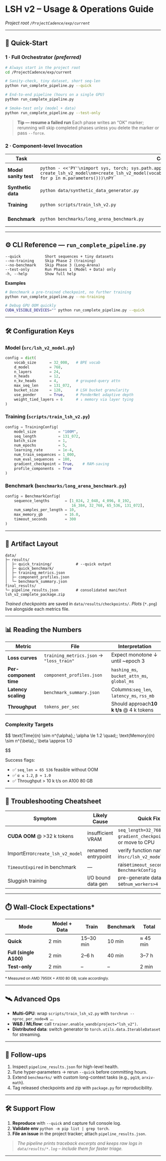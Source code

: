 # LSH v2 – Usage & Operations Guide

*Project root `/ProjectCadence/exp/current`*

---

## 🚀 Quick-Start

### 1 · Full Orchestrator _(preferred)_

```bash
# Always start in the project root
cd /ProjectCadence/exp/current

# Sanity-check, tiny dataset, short seq-len
python run_complete_pipeline.py --quick

# End-to-end pipeline (hours on a single GPU)
python run_complete_pipeline.py

# Smoke-test only (model + data)
python run_complete_pipeline.py --test-only
```

> **Tip — resume a failed run**
> Each phase writes an “OK” marker; rerunning will skip completed phases unless you delete the marker or pass `--force`.

### 2 · Component-level Invocation


| Task                  | Command                                                                                                                                                                                                                     | Notes                                                   |
| ----------------------- | ----------------------------------------------------------------------------------------------------------------------------------------------------------------------------------------------------------------------------- | --------------------------------------------------------- |
| **Model sanity test** | `python - <<'PY'\nimport sys, torch; sys.path.append('src'); from lsh_v2_model import create_lsh_v2_model\nm=create_lsh_v2_model(vocab_size=32000,target_params='100M')\nprint(sum(p.numel() for p in m.parameters()))\nPY` | Creates a 100 M-param model and prints total parameters |
| **Synthetic data**    | `python data/synthetic_data_generator.py`                                                                                                                                                                                   | Generates/parses`.jsonl` into `data/results/`           |
| **Training**          | `python scripts/train_lsh_v2.py`                                                                                                                                                                                            | Uses`TrainingConfig` inside the script                  |
| **Benchmark**         | `python benchmarks/long_arena_benchmark.py`                                                                                                                                                                                 | Evaluates latency & memory scaling                      |

---

## ⚙️ CLI Reference — `run_complete_pipeline.py`

```text
--quick           Short sequences + tiny datasets
--no-training     Skip Phase 2 (training)
--no-benchmark    Skip Phase 3 (Long-Arena)
--test-only       Run Phases 1 (Model + Data) only
-h, --help        Show full help
```

**Examples**

```bash
# Benchmark a pre-trained checkpoint, no further training
python run_complete_pipeline.py --no-training

# Debug GPU OOM quickly
CUDA_VISIBLE_DEVICES="" python run_complete_pipeline.py --quick
```

---

## 🛠️ Configuration Keys

### Model (`src/lsh_v2_model.py`)

```python
config = dict(
    vocab_size      = 32_000,   # BPE vocab
    d_model         = 768,
    n_layers        = 24,
    n_heads         = 12,
    n_kv_heads      = 4,        # grouped-query attn
    max_seq_len     = 131_072,
    bucket_size     = 128,      # LSH bucket granularity
    use_ponder      = True,     # PonderNet adaptive depth
    weight_tied_layers = 6      # ↓ memory via layer tying
)
```

### Training (`scripts/train_lsh_v2.py`)

```python
config = TrainingConfig(
    model_size          = "100M",
    seq_length          = 131_072,
    batch_size          = 1,
    num_epochs          = 5,
    learning_rate       = 1e-4,
    num_train_sequences = 1_000,
    num_eval_sequences  = 100,
    gradient_checkpoint = True,    # RAM-saving
    profile_components  = True
)
```

### Benchmark (`benchmarks/long_arena_benchmark.py`)

```python
config = BenchmarkConfig(
    sequence_lengths       = [1_024, 2_048, 4_096, 8_192,
                              16_384, 32_768, 65_536, 131_072],
    num_samples_per_length = 10,
    max_memory_gb          = 16.0,
    timeout_seconds        = 300
)
```

---

## 📁 Artifact Layout

```
data/
├─ results/
│  ├─ quick_training/           # --quick output
│  ├─ quick_benchmark/
│  ├─ training_metrics.json
│  ├─ component_profiles.json
│  └─ benchmark_summary.json
final_results/
└─ pipeline_results.json        # consolidated manifest
lsh_v2_complete_package.zip
```

*Trained checkpoints* are saved in `data/results/checkpoints/`.
*Plots* (`*.png`) live alongside each metrics file.

---

## 📊 Reading the Numbers


| Metric                 | File                                      | Interpretation                              |
| ------------------------ | ------------------------------------------- | --------------------------------------------- |
| **Loss curves**        | `training_metrics.json` → `"loss_train"` | Expect monotone ↓ until ~epoch 3           |
| **Per-component time** | `component_profiles.json`                 | `hashing_ms`, `bucket_attn_ms`, `global_ms` |
| **Latency scaling**    | `benchmark_summary.json`                  | Columns:`seq_len`, `latency_ms`, `rss_mb`   |
| **Throughput**         | `tokens_per_sec`                          | Should approach**10 k t/s** @ 4 k tokens    |

### Complexity Targets

$$
\text{Time}(n) \sim n^{\alpha},\; \alpha \le 1.2
\quad\;\;
\text{Memory}(n) \sim n^{\beta},\; \beta \approx 1.0

$$

Success flags:

- ✅ `seq_len = 65 536` feasible without OOM
- ✅ `α ≤ 1.2`, `β ≈ 1.0`
- ✅ Throughput > 10 k t/s on A100 80 GB

---

## 🐛 Troubleshooting Cheatsheet


| Symptom                          | Likely Cause       | Quick Fix                                                       |
| ---------------------------------- | -------------------- | ----------------------------------------------------------------- |
| **CUDA OOM** @ >32 k tokens      | insufficient VRAM  | `seq_length=32_768`, `gradient_checkpoint=True`, or move to CPU |
| ImportError`create_lsh_v2_model` | renamed entrypoint | verify function name in`src/lsh_v2_model.py`                    |
| `TimeoutExpired` in benchmark    | ––               | raise`timeout_seconds` in `BenchmarkConfig`                     |
| Sluggish training                | I/O bound data gen | pre-generate dataset, set`num_workers>4`                        |

---

## ⏱️ Wall-Clock Expectations*


| Mode                   | Model + Data | Train      | Benchmark | Total     |
| ------------------------ | -------------- | ------------ | ----------- | ----------- |
| **Quick**              | 2 min        | 15–30 min | 10 min    | ≈ 45 min |
| **Full (single A100)** | 2 min        | 2–6 h     | 40 min    | 3–7 h    |
| **Test-only**          | 2 min        | –         | –        | 2 min     |

<sup>\* Measured on AMD 7950X + A100 80 GB; scale accordingly.</sup>

---

## 🛰️ Advanced Ops

- **Multi-GPU**: wrap `scripts/train_lsh_v2.py` with `torchrun --nproc_per_node=N …`.
- **W&B / MLflow**: call `trainer.enable_wandb(project="lsh_v2")`.
- **Distributed data**: switch generator to `torch.utils.data.IterableDataset` for streaming.

---

## 🎯 Follow-ups

1. Inspect `pipeline_results.json` for high-level health.
2. Tune hyper-parameters → rerun `--quick` before committing hours.
3. Extend `benchmarks/` with custom long-context tasks (e.g., `pg19`, `arxiv-math`).
4. Tag released checkpoints and zip with `package.py` for reproducibility.

---

## 🛠️ Support Flow

1. **Reproduce** with `--quick` and capture full console log.
2. **Validate env** `python -m pip list | grep torch`.
3. **File an issue** in the project tracker; attach `pipeline_results.json`.

> *The pipeline prints traceback excerpts and keeps raw logs in `data/results/*.log` – include them for faster triage.*

---
